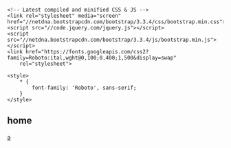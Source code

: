 <!DOCTYPE html>
<html lang="en">

<head>
    <meta charset="UTF-8">
    <meta name="viewport" content="width=device-width, initial-scale=1.0">
    <title>Document</title>

    <!-- Latest compiled and minified CSS & JS -->
    <link rel="stylesheet" media="screen" href="//netdna.bootstrapcdn.com/bootstrap/3.3.4/css/bootstrap.min.css">
    <script src="//code.jquery.com/jquery.js"></script>
    <script src="//netdna.bootstrapcdn.com/bootstrap/3.3.4/js/bootstrap.min.js"></script>
    <link href="https://fonts.googleapis.com/css2?family=Roboto:ital,wght@0,100;0,400;1,500&display=swap"
        rel="stylesheet">

    <style>
        * {
            font-family: 'Roboto', sans-serif;
        }
    </style>
</head>


    


<body>

<div class="container">
    <h2>home</h2>
    <a href="../BLOG/BLOG.html">a</a>
    <a href=""></a>
    <a href=""></a>
    <a href=""></a>
    <a href=""></a>
    <a href=""></a>
</div>
</body>
